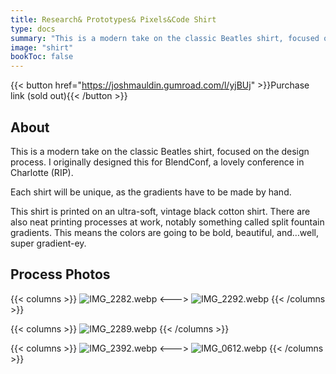 ```yaml
---
title: Research& Prototypes& Pixels&Code Shirt
type: docs
summary: "This is a modern take on the classic Beatles shirt, focused on the design process."
image: "shirt"
bookToc: false
---
```


{{< button href="https://joshmauldin.gumroad.com/l/yjBUj" >}}Purchase link (sold out){{< /button >}}

## About

This is a modern take on the classic Beatles shirt, focused on the design process. I originally designed this for BlendConf, a lovely conference in Charlotte (RIP).

Each shirt will be unique, as the gradients have to be made by hand.

This shirt is printed on an ultra-soft, vintage black cotton shirt. There are also neat printing processes at work, notably something called split fountain gradients. This means the colors are going to be bold, beautiful, and…well, super gradient-ey.

## Process Photos

{{< columns >}}
![IMG_2282.webp](IMG_2282.webp)
<--->
![IMG_2292.webp](IMG_2292.webp)
{{< /columns >}}

{{< columns >}}
![IMG_2289.webp](IMG_2289.webp)
{{< /columns >}}

{{< columns >}}
![IMG_2392.webp](IMG_2392.webp)
<--->
![IMG_0612.webp](IMG_0612.webp)
{{< /columns >}}